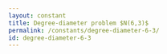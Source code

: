 ```yaml
---
layout: constant
title: Degree-diameter problem $N(6,3)$
permalink: /constants/degree-diameter-6-3/
id: degree-diameter-6-3
---
```

